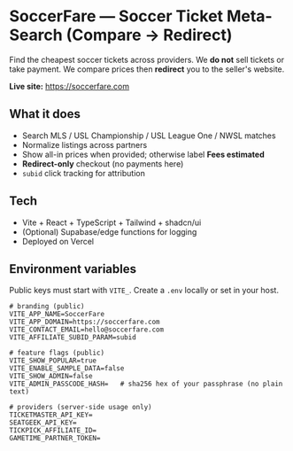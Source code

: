 # SoccerFare — Soccer Ticket Meta-Search (Compare → Redirect)

Find the cheapest soccer tickets across providers. We **do not** sell tickets or take payment. We compare prices then **redirect** you to the seller's website.

**Live site:** https://soccerfare.com

## What it does
- Search MLS / USL Championship / USL League One / NWSL matches  
- Normalize listings across partners  
- Show all-in prices when provided; otherwise label **Fees estimated**  
- **Redirect-only** checkout (no payments here)  
- `subid` click tracking for attribution

## Tech
- Vite + React + TypeScript + Tailwind + shadcn/ui  
- (Optional) Supabase/edge functions for logging  
- Deployed on Vercel

## Environment variables
Public keys must start with `VITE_`. Create a `.env` locally or set in your host.

```env
# branding (public)
VITE_APP_NAME=SoccerFare
VITE_APP_DOMAIN=https://soccerfare.com
VITE_CONTACT_EMAIL=hello@soccerfare.com
VITE_AFFILIATE_SUBID_PARAM=subid

# feature flags (public)
VITE_SHOW_POPULAR=true
VITE_ENABLE_SAMPLE_DATA=false
VITE_SHOW_ADMIN=false
VITE_ADMIN_PASSCODE_HASH=   # sha256 hex of your passphrase (no plain text)

# providers (server-side usage only)
TICKETMASTER_API_KEY=
SEATGEEK_API_KEY=
TICKPICK_AFFILIATE_ID=
GAMETIME_PARTNER_TOKEN=
```